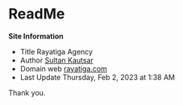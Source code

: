 # ReadMe

**Site Information**

-   Title Rayatiga Agency
-   Author [Sultan Kautsar](https://sultankautsar.com)
-   Domain web [rayatiga.com](https://rayatiga.com/)
-   Last Update Thursday, Feb 2, 2023 at 1:38 AM

Thank you.
